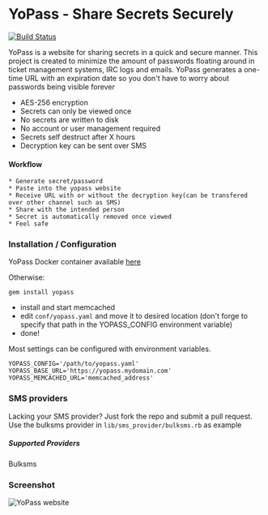 # YoPass - Share Secrets Securely
[![Build Status](https://travis-ci.org/JHaals/yopass.png?branch=master)](https://travis-ci.org/JHaals/yopass)

YoPass is a website for sharing secrets in a quick and secure manner.
This project is created to minimize the amount of passwords floating around in ticket management systems, IRC logs and emails. YoPass generates a one-time URL with an expiration date so you don't have to worry about passwords being visible forever

* AES-256 encryption
* Secrets can only be viewed once
* No secrets are written to disk
* No account or user management required
* Secrets self destruct after X hours
* Decryption key can be sent over SMS

#### Workflow
    * Generate secret/password
    * Paste into the yopass website
    * Receive URL with or without the decryption key(can be transfered over other channel such as SMS)
    * Share with the intended person
    * Secret is automatically removed once viewed
    * Feel safe

### Installation / Configuration
YoPass Docker container available [here](https://hub.docker.com/u/jhaals/yopass)

Otherwise:

    gem install yopass

* install and start memcached
* edit `conf/yopass.yaml` and move it to desired location (don't forge to specify that path in the YOPASS_CONFIG environment variable)
* done!

Most settings can be configured with environment variables.

    YOPASS_CONFIG='/path/to/yopass.yaml'
    YOPASS_BASE_URL='https://yopass.mydomain.com'
    YOPASS_MEMCACHED_URL='memcached_address'

### SMS providers

Lacking your SMS provider? Just fork the repo and submit a pull request.
Use the bulksms provider in ```lib/sms_provider/bulksms.rb``` as example

##### Supported Providers
Bulksms

### Screenshot
![YoPass website](http://f.cl.ly/items/2F2T1L3a3R162K2G383q/yopass.png)

